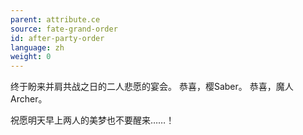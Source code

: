 ```yaml
---
parent: attribute.ce
source: fate-grand-order
id: after-party-order
language: zh
weight: 0
---
```


终于盼来并肩共战之日的二人悲愿的宴会。
恭喜，樱Saber。
恭喜，魔人Archer。

祝愿明天早上两人的美梦也不要醒来……！

